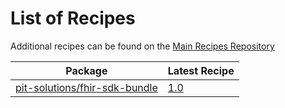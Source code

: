 # List of Recipes

Additional recipes can be found on the [Main Recipes Repository](https://github.com/symfony/recipes/blob/flex/main/RECIPES.md)

| Package | Latest Recipe |
| --- | --- |
| [pit-solutions/fhir-sdk-bundle](https://packagist.org/packages/pit-solutions/fhir-sdk-bundle) | [1.0](pit-solutions/fhir-sdk-bundle/1.0) |